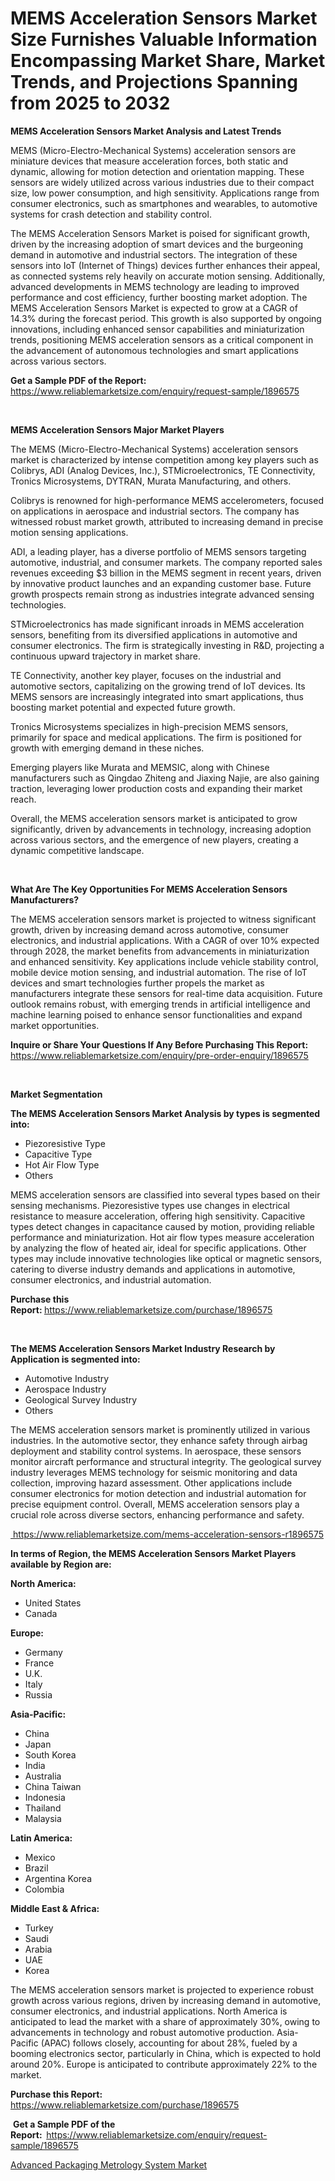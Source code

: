 <p><h1>MEMS Acceleration Sensors Market Size Furnishes Valuable Information Encompassing Market Share, Market Trends, and Projections Spanning from 2025 to 2032</h1></p><p><strong>MEMS Acceleration Sensors Market Analysis and Latest Trends</strong></p>
<p><p>MEMS (Micro-Electro-Mechanical Systems) acceleration sensors are miniature devices that measure acceleration forces, both static and dynamic, allowing for motion detection and orientation mapping. These sensors are widely utilized across various industries due to their compact size, low power consumption, and high sensitivity. Applications range from consumer electronics, such as smartphones and wearables, to automotive systems for crash detection and stability control.</p><p>The MEMS Acceleration Sensors Market is poised for significant growth, driven by the increasing adoption of smart devices and the burgeoning demand in automotive and industrial sectors. The integration of these sensors into IoT (Internet of Things) devices further enhances their appeal, as connected systems rely heavily on accurate motion sensing. Additionally, advanced developments in MEMS technology are leading to improved performance and cost efficiency, further boosting market adoption. The MEMS Acceleration Sensors Market is expected to grow at a CAGR of 14.3% during the forecast period. This growth is also supported by ongoing innovations, including enhanced sensor capabilities and miniaturization trends, positioning MEMS acceleration sensors as a critical component in the advancement of autonomous technologies and smart applications across various sectors.</p></p>
<p><strong>Get a Sample PDF of the Report:&nbsp;</strong> <a href="https://www.reliablemarketsize.com/enquiry/request-sample/1896575?utm_campaign=2218&utm_medium=2&utm_source=Github&utm_content=ia&utm_term=13022025&utm_id=mems-acceleration-sensors">https://www.reliablemarketsize.com/enquiry/request-sample/1896575</a></p>
<p>&nbsp;</p>
<p><strong>MEMS Acceleration Sensors Major Market Players</strong></p>
<p><p>The MEMS (Micro-Electro-Mechanical Systems) acceleration sensors market is characterized by intense competition among key players such as Colibrys, ADI (Analog Devices, Inc.), STMicroelectronics, TE Connectivity, Tronics Microsystems, DYTRAN, Murata Manufacturing, and others. </p><p>Colibrys is renowned for high-performance MEMS accelerometers, focused on applications in aerospace and industrial sectors. The company has witnessed robust market growth, attributed to increasing demand in precise motion sensing applications. </p><p>ADI, a leading player, has a diverse portfolio of MEMS sensors targeting automotive, industrial, and consumer markets. The company reported sales revenues exceeding $3 billion in the MEMS segment in recent years, driven by innovative product launches and an expanding customer base. Future growth prospects remain strong as industries integrate advanced sensing technologies.</p><p>STMicroelectronics has made significant inroads in MEMS acceleration sensors, benefiting from its diversified applications in automotive and consumer electronics. The firm is strategically investing in R&D, projecting a continuous upward trajectory in market share.</p><p>TE Connectivity, another key player, focuses on the industrial and automotive sectors, capitalizing on the growing trend of IoT devices. Its MEMS sensors are increasingly integrated into smart applications, thus boosting market potential and expected future growth.</p><p>Tronics Microsystems specializes in high-precision MEMS sensors, primarily for space and medical applications. The firm is positioned for growth with emerging demand in these niches.</p><p>Emerging players like Murata and MEMSIC, along with Chinese manufacturers such as Qingdao Zhiteng and Jiaxing Najie, are also gaining traction, leveraging lower production costs and expanding their market reach.</p><p>Overall, the MEMS acceleration sensors market is anticipated to grow significantly, driven by advancements in technology, increasing adoption across various sectors, and the emergence of new players, creating a dynamic competitive landscape.</p></p>
<p>&nbsp;</p>
<p><strong>What Are The Key Opportunities For MEMS Acceleration Sensors Manufacturers?</strong></p>
<p><p>The MEMS acceleration sensors market is projected to witness significant growth, driven by increasing demand across automotive, consumer electronics, and industrial applications. With a CAGR of over 10% expected through 2028, the market benefits from advancements in miniaturization and enhanced sensitivity. Key applications include vehicle stability control, mobile device motion sensing, and industrial automation. The rise of IoT devices and smart technologies further propels the market as manufacturers integrate these sensors for real-time data acquisition. Future outlook remains robust, with emerging trends in artificial intelligence and machine learning poised to enhance sensor functionalities and expand market opportunities.</p></p>
<p><strong>Inquire or Share Your Questions If Any Before Purchasing This Report:</strong> <a href="https://www.reliablemarketsize.com/enquiry/pre-order-enquiry/1896575?utm_campaign=2218&utm_medium=2&utm_source=Github&utm_content=ia&utm_term=13022025&utm_id=mems-acceleration-sensors">https://www.reliablemarketsize.com/enquiry/pre-order-enquiry/1896575</a></p>
<p>&nbsp;</p>
<p><strong>Market Segmentation</strong></p>
<p><strong>The MEMS Acceleration Sensors Market Analysis by types is segmented into:</strong></p>
<p><ul><li>Piezoresistive Type</li><li>Capacitive Type</li><li>Hot Air Flow Type</li><li>Others</li></ul></p>
<p><p>MEMS acceleration sensors are classified into several types based on their sensing mechanisms. Piezoresistive types use changes in electrical resistance to measure acceleration, offering high sensitivity. Capacitive types detect changes in capacitance caused by motion, providing reliable performance and miniaturization. Hot air flow types measure acceleration by analyzing the flow of heated air, ideal for specific applications. Other types may include innovative technologies like optical or magnetic sensors, catering to diverse industry demands and applications in automotive, consumer electronics, and industrial automation.</p></p>
<p><strong>Purchase this Report:&nbsp;</strong><a href="https://www.reliablemarketsize.com/purchase/1896575?utm_campaign=2218&utm_medium=2&utm_source=Github&utm_content=ia&utm_term=13022025&utm_id=mems-acceleration-sensors">https://www.reliablemarketsize.com/purchase/1896575</a></p>
<p>&nbsp;</p>
<p><strong>The MEMS Acceleration Sensors Market Industry Research by Application is segmented into:</strong></p>
<p><ul><li>Automotive Industry</li><li>Aerospace Industry</li><li>Geological Survey Industry</li><li>Others</li></ul></p>
<p><p>The MEMS acceleration sensors market is prominently utilized in various industries. In the automotive sector, they enhance safety through airbag deployment and stability control systems. In aerospace, these sensors monitor aircraft performance and structural integrity. The geological survey industry leverages MEMS technology for seismic monitoring and data collection, improving hazard assessment. Other applications include consumer electronics for motion detection and industrial automation for precise equipment control. Overall, MEMS acceleration sensors play a crucial role across diverse sectors, enhancing performance and safety.</p></p>
<p><a href="https://www.reliablemarketsize.com/mems-acceleration-sensors-r1896575?utm_campaign=2218&utm_medium=2&utm_source=Github&utm_content=ia&utm_term=13022025&utm_id=mems-acceleration-sensors">&nbsp;https://www.reliablemarketsize.com/mems-acceleration-sensors-r1896575</a></p>
<p><strong>In terms of Region, the MEMS Acceleration Sensors Market Players available by Region are:</strong></p>
<p>
    <p> <strong> North America: </strong>
        <ul>
            <li>United States</li>
            <li>Canada</li>
        </ul>
        </p> 
    <p> <strong> Europe: </strong>
        <ul>
            <li>Germany</li>
            <li>France</li>
            <li>U.K.</li>
            <li>Italy</li>
            <li>Russia</li>
        </ul>
        </p> 
    <p> <strong> Asia-Pacific: </strong>
        <ul>
            <li>China</li>
            <li>Japan</li>
            <li>South Korea</li>
            <li>India</li>
            <li>Australia</li>
            <li>China Taiwan</li>
            <li>Indonesia</li>
            <li>Thailand</li>
            <li>Malaysia</li>
        </ul>
        </p> 
    <p> <strong> Latin America: </strong>
        <ul>
            <li>Mexico</li>
            <li>Brazil</li>
            <li>Argentina Korea</li>
            <li>Colombia</li>
        </ul>
        </p> 
    <p> <strong> Middle East & Africa: </strong>
        <ul>
            <li>Turkey</li>
            <li>Saudi</li>
            <li>Arabia</li>
            <li>UAE</li>
            <li>Korea</li>
        </ul>
    </p>
    </p>
<p><p>The MEMS acceleration sensors market is projected to experience robust growth across various regions, driven by increasing demand in automotive, consumer electronics, and industrial applications. North America is anticipated to lead the market with a share of approximately 30%, owing to advancements in technology and robust automotive production. Asia-Pacific (APAC) follows closely, accounting for about 28%, fueled by a booming electronics sector, particularly in China, which is expected to hold around 20%. Europe is anticipated to contribute approximately 22% to the market.</p></p>
<p><strong>Purchase this Report: </strong><a href="https://www.reliablemarketsize.com/purchase/1896575?utm_campaign=2218&utm_medium=2&utm_source=Github&utm_content=ia&utm_term=13022025&utm_id=mems-acceleration-sensors">https://www.reliablemarketsize.com/purchase/1896575</a></p>
<p>&nbsp;<strong>Get a Sample PDF of the Report:&nbsp;&nbsp;</strong><a href="https://www.reliablemarketsize.com/enquiry/request-sample/1896575?utm_campaign=2218&utm_medium=2&utm_source=Github&utm_content=ia&utm_term=13022025&utm_id=mems-acceleration-sensors">https://www.reliablemarketsize.com/enquiry/request-sample/1896575</a></p>
<p><strong></strong></p>
<p><p><a href="https://github.com/seanmcma708/Market-Research-Report-List-1/blob/main/advanced-packaging-metrology-system-market.md?utm_campaign=2218&utm_medium=2&utm_source=Github&utm_content=ia&utm_term=13022025&utm_id=mems-acceleration-sensors">Advanced Packaging Metrology System Market</a></p></p>